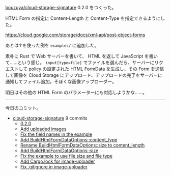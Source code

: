 [bouzuya/cloud-storage-signature] 0.2.0 をつくった。

HTML Form の指定に Content-Length と Content-Type を指定できるようにした。

<https://cloud.google.com/storage/docs/xml-api/post-object-forms>

あとは↑を使った例を `examples/` に追加した。

素朴に Rust で Web サーバーを書いて、 HTML を返して JavaScript を書いて……という感じ。 `input[type=file]` でファイルを選んだら、サーバーにリクエストして policy の設定された HTML FormData を生成し、その Form を送信して画像を Cloud Storage にアップロード、アップロードの完了をサーバーに通知してファイル追加。そぼくな画像アップローダー。

明日はその他の HTML Form のパラメーターにも対応しようかな……。

---

今日のコミット。

- [cloud-storage-signature](https://github.com/bouzuya/cloud-storage-signature) 9 commits
  - [0.2.0](https://github.com/bouzuya/cloud-storage-signature/commit/dba5cc60cb8e45ddd4345e52395492b161048840)
  - [Add uploaded images](https://github.com/bouzuya/cloud-storage-signature/commit/eb935b70f4ae6c387e72b677ac4b08fc99742b01)
  - [Fix the field names in the example](https://github.com/bouzuya/cloud-storage-signature/commit/9478a708c97a9dff696fa27064e35211d6cad9d1)
  - [Add BuildHtmlFormDataOptions::content_type](https://github.com/bouzuya/cloud-storage-signature/commit/23f3880e6e78f3baaf2f54e337cbc936a2d1abc5)
  - [Rename BuildHtmlFormDataOptions::size to content_length](https://github.com/bouzuya/cloud-storage-signature/commit/1fb7c8a2618affb80f94962460d4405fd5dc6034)
  - [Add BuildHtmlFormDataOptions::size](https://github.com/bouzuya/cloud-storage-signature/commit/4902da6ab8ad1d70646c61f5f9452b7197214e41)
  - [Fix the example to use file size and file type](https://github.com/bouzuya/cloud-storage-signature/commit/8a0e8133af22eb07de16cd3746383a88c92c1509)
  - [Add Cargo.lock for image-uploader](https://github.com/bouzuya/cloud-storage-signature/commit/c9a5fd9183784fe162acccc10fa5034db8cc8c13)
  - [Fix .gitignore in image-uploader](https://github.com/bouzuya/cloud-storage-signature/commit/5ce92173d06632a97cb49657dc39cd0e737dad5d)

[bouzuya/cloud-storage-signature]: https://github.com/bouzuya/cloud-storage-signature
